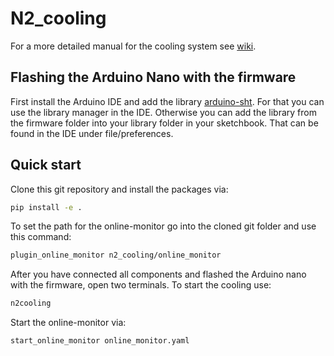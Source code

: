 # N2_cooling
For a more detailed manual for the cooling system see [wiki](https://github.com/SiLab-Bonn/n2_cooling/wiki/Manual-for-the-N2-cooling-system).

## Flashing the Arduino Nano with the firmware
First install the Arduino IDE and add the library [arduino-sht](https://www.arduinolibraries.info/libraries/arduino-sht). For that you can use the library manager in the IDE. Otherwise you can add the library from the firmware folder into your library folder in your sketchbook. That can be found in the IDE under file/preferences.
## Quick start
Clone this git repository and install the packages via:
```bash
pip install -e .
```
To set the path for the online-monitor go into the cloned git folder and use this command:
```bash
plugin_online_monitor n2_cooling/online_monitor
```
After you have connected all components and flashed the Arduino nano with the firmware, open two terminals. To start the cooling use:
```bash
n2cooling
```
Start the online-monitor via:
```bash
start_online_monitor online_monitor.yaml
```


